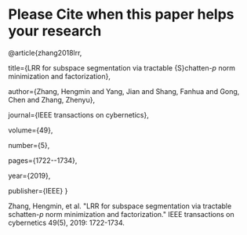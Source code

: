 # Please Cite when this paper helps your research

@article{zhang2018lrr,

  title={LRR for subspace segmentation via tractable {S}chatten-$p$ norm minimization and factorization},
  
  author={Zhang, Hengmin and Yang, Jian and Shang, Fanhua and Gong, Chen and Zhang, Zhenyu},
  
  journal={IEEE transactions on cybernetics},
  
  volume={49},
  
  number={5},
  
  pages={1722--1734},
  
  year={2019},
  
  publisher={IEEE}
}

Zhang, Hengmin, et al. "LRR for subspace segmentation via tractable schatten-$p$ norm minimization and factorization." IEEE transactions on cybernetics 49(5), 2019: 1722-1734.
